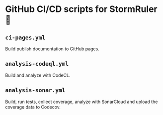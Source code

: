 <!--=-=-=-=-=-=-=-=-=-=-=-=-=-=-=-=-=-=-=-=-=-=-=-=-=-=-=-=-=-=-=-=-=-=-=-=-=-->
# GitHub CI/CD scripts for StormRuler🦜
<!--=-=-=-=-=-=-=-=-=-=-=-=-=-=-=-=-=-=-=-=-=-=-=-=-=-=-=-=-=-=-=-=-=-=-=-=-=-->

<!----------------------------------------------------------------------------->
## `ci-pages.yml`
<!----------------------------------------------------------------------------->
Build publish documentation to GitHub pages.

<!----------------------------------------------------------------------------->
## `analysis-codeql.yml`
<!----------------------------------------------------------------------------->
Build and analyze with CodeCL.

<!----------------------------------------------------------------------------->
## `analysis-sonar.yml`
<!----------------------------------------------------------------------------->
Build, run tests, collect coverage, analyze with SonarCloud and upload the 
coverage data to Codecov.
